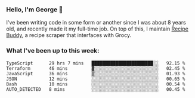 ### Hello, I'm George 👋

I've been writing code in some form or another since I was about 8 years old, and recently made it my full-time job. On top of this, I maintain [Recipe Buddy](https://github.com/georgegebbett/recipe-buddy), a recipe scraper that interfaces with Grocy.  

<!--
**georgegebbett/georgegebbett** is a ✨ _special_ ✨ repository because its `README.md` (this file) appears on your GitHub profile.

Here are some ideas to get you started:

- 🔭 I’m currently working on ...
- 🌱 I’m currently learning ...
- 👯 I’m looking to collaborate on ...
- 🤔 I’m looking for help with ...
- 💬 Ask me about ...
- 📫 How to reach me: ...
- 😄 Pronouns: ...
- ⚡ Fun fact: ...
-->

### What I've been up to this week:
<!--START_SECTION:waka-->

```text
TypeScript      29 hrs 7 mins   ███████████████████████░░   92.15 %
Terraform       46 mins         ▓░░░░░░░░░░░░░░░░░░░░░░░░   02.45 %
JavaScript      36 mins         ▒░░░░░░░░░░░░░░░░░░░░░░░░   01.93 %
JSON            12 mins         ░░░░░░░░░░░░░░░░░░░░░░░░░   00.65 %
Bash            10 mins         ░░░░░░░░░░░░░░░░░░░░░░░░░   00.54 %
AUTO_DETECTED   8 mins          ░░░░░░░░░░░░░░░░░░░░░░░░░   00.45 %
```

<!--END_SECTION:waka-->
